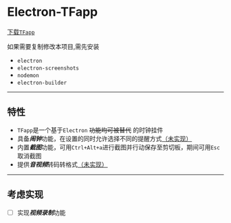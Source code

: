 # Electron-TFapp

[下载`TFapp`](https://github.com/tongfei-xpl/Electron-TFapp/releases)

如果需要复制修改本项目,需先安装

- `electron`
- `electron-screenshots`
- `nodemon`
- `electron-builder`

------

## 特性

- `TFapp`是一个基于`Electron` ~~功能均可被替代~~ 的时钟挂件
- 具备***闹钟***功能，在设置的同时允许选择不同的提醒方式<u>（未实现）</u>
- 内置***截图***功能，可用`Ctrl+Alt+a`进行截图并行动保存至剪切板，期间可用`Esc`取消截图
- 提供***音视频***转码转格式<u>（未实现）</u>

------

## 考虑实现

- [ ] 实现***视频录制***功能





